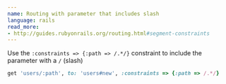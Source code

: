 ```yaml
---
name: Routing with parameter that includes slash
language: rails
read_more:
- http://guides.rubyonrails.org/routing.html#segment-constraints
---
```

Use the `:constraints => {:path => /.*/}` constraint to include the parameter with a `/` (slash)

```ruby
get 'users/:path', to: 'users#new', :constraints => {:path => /.*/}
```
